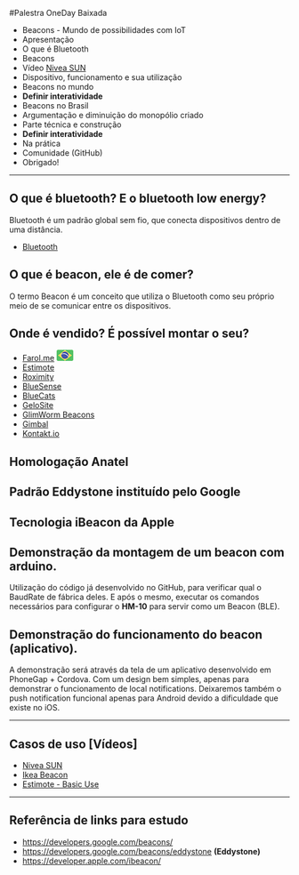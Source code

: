 #Palestra OneDay Baixada

* Beacons - Mundo de possibilidades com IoT
* Apresentação
* O que é Bluetooth
* Beacons
 * Vídeo [Nivea SUN](https://www.youtube.com/watch?v=BgXrTGIiFV8)
 * Dispositivo, funcionamento e sua utilização
* Beacons no mundo
 * **Definir interatividade**
* Beacons no Brasil
 * Argumentação e diminuição do monopólio criado
* Parte técnica e construção
 * **Definir interatividade**
* Na prática
 * Comunidade (GitHub)
* Obrigado!

----

## O que é bluetooth? E o bluetooth low energy?

Bluetooth é um padrão global sem fio, que conecta dispositivos dentro de uma distância.

- [Bluetooth](https://www.bluetooth.com/what-is-bluetooth-technology)

## O que é beacon, ele é de comer?

O termo Beacon é um conceito que utiliza o Bluetooth como seu próprio meio de se comunicar entre os dispositivos.

## Onde é vendido? É possível montar o seu?

- [Farol.me](http://farol.me) ![Farol.me revenda no Brasil](assets/img/brazil-flag.png)
- [Estimote](http://estimote.com)
- [Roximity](http://roximity.com/model-x)
- [BlueSense](http://bluesensenetworks.com)
- [BlueCats](https://bluecats.com)
- [GeloSite](http://www.gelosite.com)
- [GlimWorm Beacons](http://glimwormbeacons.com)
- [Gimbal](https://www.gimbal.com)
- [Kontakt.io](https://kontakt.io)

## Homologação Anatel

## Padrão Eddystone instituído pelo Google

## Tecnologia iBeacon da Apple

## Demonstração da montagem de um beacon com arduino.

Utilização do código já desenvolvido no GitHub, para verificar qual o BaudRate de fábrica deles. E após o mesmo,
executar os comandos necessários para configurar o **HM-10** para servir como um Beacon (BLE).

## Demonstração do funcionamento do beacon (aplicativo).

A demonstração será através da tela de um aplicativo desenvolvido em PhoneGap + Cordova. Com um design bem simples,
apenas para demonstrar o funcionamento de local notifications. Deixaremos também o push notification funcional
apenas para Android devido a dificuldade que existe no iOS.

----

## Casos de uso [Vídeos]

- [Nivea SUN](https://www.youtube.com/watch?v=BgXrTGIiFV8)
- [Ikea Beacon](https://www.youtube.com/watch?v=ROx6WBxIgoM)
- [Estimote - Basic Use](https://www.youtube.com/watch?v=G8uOddjwXSI)

----

## Referência de links para estudo

- https://developers.google.com/beacons/
- https://developers.google.com/beacons/eddystone **(Eddystone)**
- https://developer.apple.com/ibeacon/